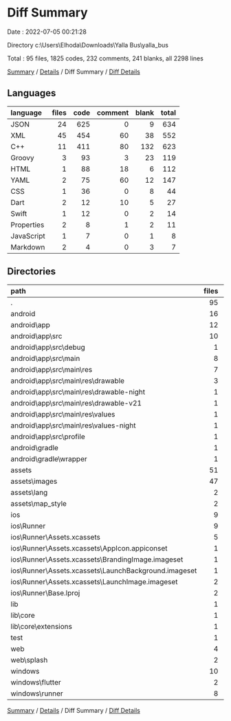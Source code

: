 # Diff Summary

Date : 2022-07-05 00:21:28

Directory c:\\Users\\Elhoda\\Downloads\\Yalla Bus\\yalla_bus

Total : 95 files,  1825 codes, 232 comments, 241 blanks, all 2298 lines

[Summary](results.md) / [Details](details.md) / Diff Summary / [Diff Details](diff-details.md)

## Languages
| language | files | code | comment | blank | total |
| :--- | ---: | ---: | ---: | ---: | ---: |
| JSON | 24 | 625 | 0 | 9 | 634 |
| XML | 45 | 454 | 60 | 38 | 552 |
| C++ | 11 | 411 | 80 | 132 | 623 |
| Groovy | 3 | 93 | 3 | 23 | 119 |
| HTML | 1 | 88 | 18 | 6 | 112 |
| YAML | 2 | 75 | 60 | 12 | 147 |
| CSS | 1 | 36 | 0 | 8 | 44 |
| Dart | 2 | 12 | 10 | 5 | 27 |
| Swift | 1 | 12 | 0 | 2 | 14 |
| Properties | 2 | 8 | 1 | 2 | 11 |
| JavaScript | 1 | 7 | 0 | 1 | 8 |
| Markdown | 2 | 4 | 0 | 3 | 7 |

## Directories
| path | files | code | comment | blank | total |
| :--- | ---: | ---: | ---: | ---: | ---: |
| . | 95 | 1,825 | 232 | 241 | 2,298 |
| android | 16 | 306 | 40 | 39 | 385 |
| android\\app | 12 | 262 | 39 | 27 | 328 |
| android\\app\\src | 10 | 151 | 36 | 14 | 201 |
| android\\app\\src\\debug | 1 | 4 | 3 | 1 | 8 |
| android\\app\\src\\main | 8 | 143 | 30 | 12 | 185 |
| android\\app\\src\\main\\res | 7 | 94 | 24 | 10 | 128 |
| android\\app\\src\\main\\res\\drawable | 3 | 64 | 2 | 3 | 69 |
| android\\app\\src\\main\\res\\drawable-night | 1 | 5 | 2 | 2 | 9 |
| android\\app\\src\\main\\res\\drawable-v21 | 1 | 5 | 2 | 3 | 10 |
| android\\app\\src\\main\\res\\values | 1 | 10 | 9 | 1 | 20 |
| android\\app\\src\\main\\res\\values-night | 1 | 10 | 9 | 1 | 20 |
| android\\app\\src\\profile | 1 | 4 | 3 | 1 | 8 |
| android\\gradle | 1 | 5 | 1 | 1 | 7 |
| android\\gradle\\wrapper | 1 | 5 | 1 | 1 | 7 |
| assets | 51 | 582 | 22 | 27 | 631 |
| assets\\images | 47 | 249 | 22 | 23 | 294 |
| assets\\lang | 2 | 91 | 0 | 3 | 94 |
| assets\\map_style | 2 | 242 | 0 | 1 | 243 |
| ios | 9 | 273 | 2 | 10 | 285 |
| ios\\Runner | 9 | 273 | 2 | 10 | 285 |
| ios\\Runner\\Assets.xcassets | 5 | 192 | 0 | 6 | 198 |
| ios\\Runner\\Assets.xcassets\\AppIcon.appiconset | 1 | 122 | 0 | 1 | 123 |
| ios\\Runner\\Assets.xcassets\\BrandingImage.imageset | 1 | 23 | 0 | 1 | 24 |
| ios\\Runner\\Assets.xcassets\\LaunchBackground.imageset | 1 | 21 | 0 | 1 | 22 |
| ios\\Runner\\Assets.xcassets\\LaunchImage.imageset | 2 | 26 | 0 | 3 | 29 |
| ios\\Runner\\Base.lproj | 2 | 68 | 2 | 1 | 71 |
| lib | 1 | -2 | 0 | -2 | -4 |
| lib\\core | 1 | -2 | 0 | -2 | -4 |
| lib\\core\\extensions | 1 | -2 | 0 | -2 | -4 |
| test | 1 | 14 | 10 | 7 | 31 |
| web | 4 | 166 | 18 | 16 | 200 |
| web\\splash | 2 | 43 | 0 | 9 | 52 |
| windows | 10 | 410 | 80 | 131 | 621 |
| windows\\flutter | 2 | 14 | 9 | 11 | 34 |
| windows\\runner | 8 | 396 | 71 | 120 | 587 |

[Summary](results.md) / [Details](details.md) / Diff Summary / [Diff Details](diff-details.md)